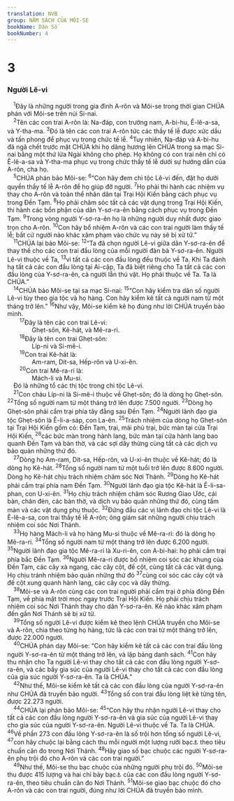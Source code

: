 ```yaml
---
translation: NVB
group: NĂM SÁCH CỦA MÔI-SE
bookName: Dân Số 
bookNumber: 4
---
```


<div class="title"><h1>3</h1><h3>Người Lê-vi </h3></div>
<span class="verse dan_3_1"> <sup>1</sup>Đây là những người trong gia đình A-rôn và Môi-se trong thời gian CHÚA phán với Môi-se trên núi Si-nai. <br/></span>
<span class="verse dan_3_2"> <sup>2</sup>Tên các con trai A-rôn là: Na-đáp, con trưởng nam, A-bi-hu, Ê-lê-a-sa, và Y-tha-ma. </span>
<span class="verse dan_3_3"><sup>3</sup>Đó là tên các con trai A-rôn tức các thầy tế lễ được xức dầu và tấn phong để phục vụ trong chức tế lễ. </span>
<span class="verse dan_3_4"><sup>4</sup>Tuy nhiên, Na-đáp và A-bi-hu đã ngã chết trước mặt CHÚA khi họ dâng hương lên CHÚA trong sa mạc Si-nai bằng một thứ lửa Ngài không cho phép. Họ không có con trai nên chỉ có Ê-lê-a-sa và Y-tha-ma phục vụ trong chức thấy tế lễ dưới sự hướng dẫn của A-rôn, cha họ. <br/></span>
<span class="verse dan_3_5"> <sup>5</sup>CHÚA phán bảo Môi-se: </span>
<span class="verse dan_3_6"><sup>6</sup>“Con hãy đem chi tộc Lê-vi đến, đặt họ dưới quyền thầy tế lễ A-rôn để họ giúp đỡ người. </span>
<span class="verse dan_3_7"><sup>7</sup>Họ phải thi hành các nhiệm vụ thay cho A-rôn và toàn thể nhân dân tại Trại Hội Kiến bằng cách phục vụ trong Đền Tạm. </span>
<span class="verse dan_3_8"><sup>8</sup>Họ phải chăm sóc tất cả các vật dụng trong Trại Hội Kiến, thi hành các bổn phận của dân Y-sơ-ra-ên bằng cách phục vụ trong Đền Tạm. </span>
<span class="verse dan_3_9"><sup>9</sup>Trong vòng người Y-sơ-ra-ên họ là những người duy nhất được giao trọn cho A-rôn. </span>
<span class="verse dan_3_10"><sup>10</sup>Con hãy bổ nhiệm A-rôn và các con trai người làm thầy tế lễ; bất cứ người nào khác xâm phạm vào chức vụ này sẽ bị xử tử.” <br/></span>
<span class="verse dan_3_11"> <sup>11</sup>CHÚA lại bảo Môi-se: </span>
<span class="verse dan_3_12"><sup>12</sup>“Ta đã chọn người Lê-vi giữa dân Y-sơ-ra-ên để thay thế cho các con trai đầu lòng của mỗi người đàn bà Y-sơ-ra-ên. Người Lê-vi thuộc về Ta, </span>
<span class="verse dan_3_13"><sup>13</sup>vì tất cả các con đầu lòng đều thuộc về Ta. Khi Ta đánh hạ tất cả các con đầu lòng tại Ai-cập, Ta đã biệt riêng cho Ta tất cả các con đầu lòng của Y-sơ-ra-ên, cả người lẫn thú vật. Họ phải thuộc về Ta. Ta là CHÚA.” <br/></span>
<span class="verse dan_3_14"> <sup>14</sup>CHÚA bảo Môi-se tại sa mạc Si-nai: </span>
<span class="verse dan_3_15"><sup>15</sup>“Con hãy kiểm tra dân số người Lê-vi tùy theo gia tộc và họ hàng. Con hãy kiểm kê tất cả người nam từ một tháng trở lên.” </span>
<span class="verse dan_3_16"><sup>16</sup>Như vậy, Môi-se kiểm kê họ đúng như lời CHÚA truyền bảo mình. <br/></span>
<span class="verse dan_3_17">  <sup>17</sup>Đây là tên các con trai Lê-vi: <br/>    Ghẹt-sôn, Kê-hát, và Mê-ra-ri. <br/></span>
<span class="verse dan_3_18">  <sup>18</sup>Đây là tên con trai Ghẹt-sôn: <br/>    Líp-ni và Si-mê-i. <br/></span>
<span class="verse dan_3_19">  <sup>19</sup>Con trai Kê-hát là: <br/>    Am-ram, Dít-sa, Hếp-rôn và U-xi-ên. <br/></span>
<span class="verse dan_3_20">  <sup>20</sup>Con trai Mê-ra-ri là: <br/>    Mách-li và Mu-si. <br/> Đó là những tổ các thị tộc trong chi tộc Lê-vi. <br/></span>
<span class="verse dan_3_21"> <sup>21</sup>Con cháu Líp-ni là Si-mê-i thuộc về Ghẹt-sôn; đó là dòng họ Ghẹt-sôn. </span>
<span class="verse dan_3_22"><sup>22</sup>Tổng số người nam từ một tháng trở lên được 7.500 người. </span>
<span class="verse dan_3_23"><sup>23</sup>Dòng họ Ghẹt-sôn phải cắm trại phía tây đằng sau Đền Tạm. </span>
<span class="verse dan_3_24"><sup>24</sup>Người lãnh đạo gia tộc Ghẹt-sôn là Ê-li-a-sáp, con La-ên. </span>
<span class="verse dan_3_25"><sup>25</sup>Trách nhiệm của dòng họ Ghẹt-sôn tại Trại Hội Kiến gồm có: Đền Tạm, trại, mái phủ trại, bức màn tại cửa Trại Hội Kiến, </span>
<span class="verse dan_3_26"><sup>26</sup>các bức màn trong hành lang, bức màn tại cửa hành lang bao quanh Đền Tạm và bàn thờ, và các sợi dây thừng cùng tất cả các dịch vụ bảo quản những thứ đó. <br/></span>
<span class="verse dan_3_27"> <sup>27</sup>Dòng họ Am-ram, Dít-sa, Hếp-rôn, và U-xi-ên thuộc về Kê-hát; đó là dòng họ Kê-hát. </span>
<span class="verse dan_3_28"><sup>28</sup>Tổng số người nam từ một tuổi trở lên được 8.600 người. Dòng họ Kê-hát chịu trách nhiệm chăm sóc Nơi Thánh. </span>
<span class="verse dan_3_29"><sup>29</sup>Dòng họ Kê-hát phải cắm trại phía nam Đền Tạm. </span>
<span class="verse dan_3_30"><sup>30</sup>Người lãnh đạo gia tộc Kê-hát là Ê-li-sa-phan, con U-xi-ên. </span>
<span class="verse dan_3_31"><sup>31</sup>Họ chịu trách nhiệm chăm sóc Rương Giao Ước, cái bàn, chân đèn, các bàn thờ, và dịch vụ bảo quản những thứ đó, cùng tấm màn và các vật dụng phụ thuộc. </span>
<span class="verse dan_3_32"><sup>32</sup>Đứng đầu các vị lãnh đạo chi tộc Lê-vi là Ê-lê-a-sa, con trai thầy tế lễ A-rôn; ông giám sát những người chịu trách nhiệm coi sóc Nơi Thánh. <br/></span>
<span class="verse dan_3_33"> <sup>33</sup>Họ hàng Mách-li và họ hàng Mu-si thuộc về Mê-ra-ri: đó là dòng họ Mê-ra-ri. </span>
<span class="verse dan_3_34"><sup>34</sup>Tổng số người nam từ một tháng trở lên được 6.200 người. </span>
<span class="verse dan_3_35"><sup>35</sup>Người lãnh đạo gia tộc Mê-ra-ri là Xu-ri-ên, con A-bi-hai: họ phải cắm trại phía bắc Đền Tạm. </span>
<span class="verse dan_3_36"><sup>36</sup>Người Mê-ra-ri được bổ nhiệm coi sóc các khung của Đền Tạm, các cây xà ngang, các cây cột, đế cột, cùng tất cả các vật dụng. Họ chịu tránh nhiệm bảo quản những thứ đó </span>
<span class="verse dan_3_37"><sup>37</sup>cùng coi sóc các cây cột và đế cột xung quanh hành lang, các cây cọc và dây thừng. <br/></span>
<span class="verse dan_3_38"> <sup>38</sup>Môi-se và A-rôn cùng các con trai người phải cắm trại ở phía đông Đền Tạm, về phía mặt trời mọc ngay trước Trại Hội Kiến. Họ phải chịu trách nhiệm coi sóc Nơi Thánh thay cho dân Y-sơ-ra-ên. Kẻ nào khác xâm phạm đến gần Nơi Thánh sẽ bị xử tử. <br/></span>
<span class="verse dan_3_39"> <sup>39</sup>Tổng số người Lê-vi được kiểm kê theo lệnh CHÚA truyền cho Môi-se và A-rôn, chia theo từng họ hàng, tức là các con trai từ một tháng trở lên, được 22.000 người. <br/></span>
<span class="verse dan_3_40"> <sup>40</sup>CHÚA phán dạy Môi-se: “Con hãy kiểm kê tất cả các con trai đầu lòng người Y-sơ-ra-ên từ một tháng trở lên, và lập bảng danh sách. </span>
<span class="verse dan_3_41"><sup>41</sup>Con hãy thu nhận cho Ta người Lê-vi thay cho tất cả các con đầu lòng người Y-sơ-ra-ên, và các bầy gia súc của người Lê-vi thay cho tất cả các con đầu lòng của gia súc người Y-sơ-ra-ên. Ta là CHÚA.” <br/></span>
<span class="verse dan_3_42"> <sup>42</sup>Như thế, Môi-se kiểm kê tất cả các con đầu lòng của người Y-sơ-ra-ên như CHÚA đã truyền bảo người. </span>
<span class="verse dan_3_43"><sup>43</sup>Tổng số con trai đầu lòng liệt kê từng tên, được 22.273 người. <br/></span>
<span class="verse dan_3_44"> <sup>44</sup>CHÚA lại phán bảo Môi-se: </span>
<span class="verse dan_3_45"><sup>45</sup>“Con hãy thu nhận người Lê-vi thay cho tất cả các con đầu lòng người Y-sơ-ra-ên và gia súc của người Lê-vi thay cho gia súc của người Y-sơ-ra-ên. Người Lê-vi thuộc về Ta. Ta là CHÚA. </span>
<span class="verse dan_3_46"><sup>46</sup>Về phần 273 con đầu lòng Y-sơ-ra-ên là số trội hơn tổng số người Lê-vi, </span>
<span class="verse dan_3_47"><sup>47</sup>con hãy chuộc lại bằng cách thu mỗi người một lượng rưỡi bạc<a data-toggle="tooltip" data-placement="bottom" title="Nt: 5 sê-ken (siếc-lơ); mỗi sê-ken nặng 20 ghê-ra">⚓</a> theo tiêu chuẩn cân đo trong Nơi Thánh. </span>
<span class="verse dan_3_48"><sup>48</sup>Hãy giao số bạc chuộc các người Y-sơ-ra-ên phụ trội đó cho A-rôn và các con trai người.” <br/></span>
<span class="verse dan_3_49"> <sup>49</sup>Như thế, Môi-se thu bạc chuộc của những người phụ trội đó. </span>
<span class="verse dan_3_50"><sup>50</sup>Môi-se thu được 415 lượng và hai chỉ bảy bạc<a data-toggle="tooltip" data-placement="bottom" title="Nt: 1.365 sê-ken">⚓</a> của các con đầu lòng người Y-sơ-ra-ên, theo tiêu chuẩn cân đo Nơi Thánh. </span>
<span class="verse dan_3_51"><sup>51</sup>Môi-se giao bạc chuộc đó cho A-rôn và các con trai người, đúng như lời CHÚA đã truyền bảo mình. <br/></span>
